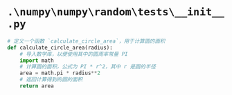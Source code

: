 # `.\numpy\numpy\random\tests\__init__.py`

```py
# 定义一个函数 `calculate_circle_area`，用于计算圆的面积
def calculate_circle_area(radius):
    # 导入数学库，以便使用其中的圆周率常量 PI
    import math
    # 计算圆的面积，公式为 PI * r^2，其中 r 是圆的半径
    area = math.pi * radius**2
    # 返回计算得到的圆的面积
    return area
```